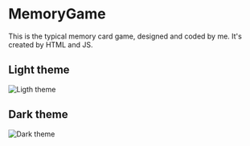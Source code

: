 # MemoryGame

This is the typical memory card game, designed and coded by me. It's created by HTML and JS.

## Light theme

![Ligth theme]([https://gyazo.com/8ad3ac5b133e466b2a963e1e0f857ee6](https://i.gyazo.com/8ad3ac5b133e466b2a963e1e0f857ee6.png))

## Dark theme

![Dark theme]([https://gyazo.com/c5fda5088e5bac5c7dc8632022a761e4](https://i.gyazo.com/c5fda5088e5bac5c7dc8632022a761e4.png))
